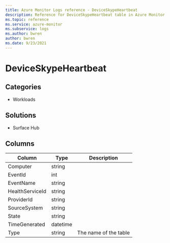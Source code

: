 ```yaml
---
title: Azure Monitor Logs reference - DeviceSkypeHeartbeat
description: Reference for DeviceSkypeHeartbeat table in Azure Monitor Logs.
ms.topic: reference
ms.service: azure-monitor
ms.subservice: logs
ms.author: bwren
author: bwren
ms.date: 9/23/2021
---
```


# DeviceSkypeHeartbeat

 

## Categories

- Workloads
## Solutions

- Surface Hub




## Columns

| Column | Type | Description |
| --- | --- | --- |
| Computer | string |  |
| EventId | int |  |
| EventName | string |  |
| HealthServiceId | string |  |
| ProviderId | string |  |
| SourceSystem | string |  |
| State | string |  |
| TimeGenerated | datetime |  |
| Type | string | The name of the table |
